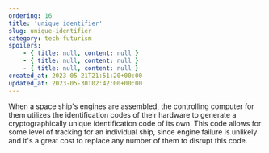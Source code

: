 ```yaml
---
ordering: 16
title: 'unique identifier'
slug: unique-identifier
category: tech-futurism
spoilers:
    - { title: null, content: null }
    - { title: null, content: null }
    - { title: null, content: null }
created_at: 2023-05-21T21:51:20+00:00
updated_at: 2023-05-30T02:42:00+00:00
---
```

When a space ship's engines are assembled, the controlling computer for them utilizes the identification codes of their hardware to generate a cryptographically unique identification code of its own. This code allows for some level of tracking for an individual ship, since engine failure is unlikely and it's a great cost to replace any number of them to disrupt this code.
